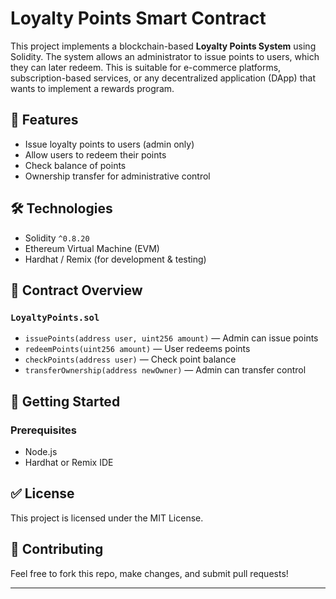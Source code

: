 # Loyalty Points Smart Contract

This project implements a blockchain-based **Loyalty Points System** using Solidity. The system allows an administrator to issue points to users, which they can later redeem. This is suitable for e-commerce platforms, subscription-based services, or any decentralized application (DApp) that wants to implement a rewards program.

## 📜 Features
- Issue loyalty points to users (admin only)
- Allow users to redeem their points
- Check balance of points
- Ownership transfer for administrative control

## 🛠️ Technologies
- Solidity `^0.8.20`
- Ethereum Virtual Machine (EVM)
- Hardhat / Remix (for development & testing)

## 📂 Contract Overview

### `LoyaltyPoints.sol`
- `issuePoints(address user, uint256 amount)` — Admin can issue points
- `redeemPoints(uint256 amount)` — User redeems points
- `checkPoints(address user)` — Check point balance
- `transferOwnership(address newOwner)` — Admin can transfer control

## 🚀 Getting Started

### Prerequisites
- Node.js
- Hardhat or Remix IDE

## ✅ License
This project is licensed under the MIT License.

## 🤝 Contributing
Feel free to fork this repo, make changes, and submit pull requests!

---
